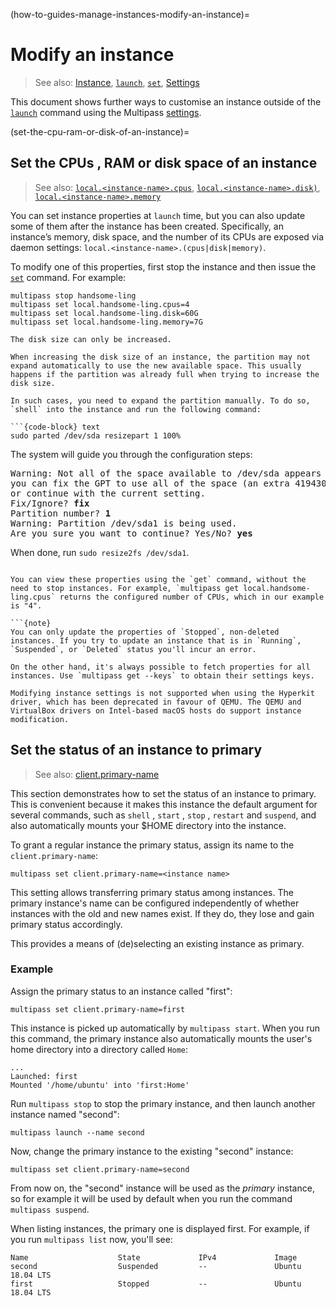 (how-to-guides-manage-instances-modify-an-instance)=
# Modify an instance

> See also: [Instance](explanation-instance), [`launch`](reference-command-line-interface-launch), [`set`](reference-command-line-interface-set), [Settings](reference-settings-index)

This document shows further ways to customise an instance outside of the [`launch`](reference-command-line-interface-launch) command using the Multipass [settings](reference-settings-index).

(set-the-cpu-ram-or-disk-of-an-instance)=
## Set the CPUs , RAM or disk space of an instance

> See also:  [`local.<instance-name>.cpus`](reference-settings-local-instance-name-cpus), [`local.<instance-name>.disk)`](reference-settings-local-instance-name-disk), [`local.<instance-name>.memory`](reference-settings-local-instance-name-memory)

You can set instance properties at `launch` time, but you can also update some of them after the instance has been created. Specifically, an instance’s memory, disk space, and the number of its CPUs are exposed via daemon settings: `local.<instance-name>.(cpus|disk|memory)`.

To modify one of this properties, first stop the instance and then issue the [`set`](reference-command-line-interface-set) command. For example:

```{code-block} text
multipass stop handsome-ling
multipass set local.handsome-ling.cpus=4
multipass set local.handsome-ling.disk=60G
multipass set local.handsome-ling.memory=7G
```

```{note}
The disk size can only be increased.
```

```{caution}
When increasing the disk size of an instance, the partition may not expand automatically to use the new available space. This usually happens if the partition was already full when trying to increase the disk size.

In such cases, you need to expand the partition manually. To do so, `shell` into the instance and run the following command:

```{code-block} text
sudo parted /dev/sda resizepart 1 100%
```

The system will guide you through the configuration steps:

<pre>
Warning: Not all of the space available to /dev/sda appears to be used,
you can fix the GPT to use all of the space (an extra 4194304 blocks)
or continue with the current setting.
Fix/Ignore? <b>fix</b>
Partition number? <b>1</b>
Warning: Partition /dev/sda1 is being used.
Are you sure you want to continue? Yes/No? <b>yes</b>
</pre>

When done, run `sudo resize2fs /dev/sda1`.
```

You can view these properties using the `get` command, without the need to stop instances. For example, `multipass get local.handsome-ling.cpus` returns the configured number of CPUs, which in our example is "4".

```{note}
You can only update the properties of `Stopped`, non-deleted instances. If you try to update an instance that is in `Running`, `Suspended`, or `Deleted` status you'll incur an error.

On the other hand, it's always possible to fetch properties for all instances. Use `multipass get --keys` to obtain their settings keys.
```

```{note}
Modifying instance settings is not supported when using the Hyperkit driver, which has been deprecated in favour of QEMU. The QEMU and VirtualBox drivers on Intel-based macOS hosts do support instance modification.
```

## Set the status of an instance to primary

> See also:  [client.primary-name](reference-settings-client-primary-name)

This section demonstrates how to set the status of an instance to primary. This is convenient because it makes this instance the default argument for several commands, such as `shell` , `start` , `stop` , `restart` and `suspend`, and also automatically mounts your $HOME directory into the instance.

To grant a regular instance the primary status, assign its name to the `client.primary-name`:

```{code-block} text
multipass set client.primary-name=<instance name>
```

This setting allows transferring primary status among instances. The primary instance's name can be configured independently of whether instances with the old and new names exist. If they do, they lose and gain primary status accordingly.

This provides a means of (de)selecting an existing instance as primary.

### Example

Assign the primary status to an instance called "first":

```{code-block} text
multipass set client.primary-name=first
```

This instance is picked up automatically by `multipass start`. When you run this command, the primary instance also automatically mounts the user's home directory into a directory called `Home`:

```{code-block} text
...
Launched: first
Mounted '/home/ubuntu' into 'first:Home'
```

Run `multipass stop` to stop the primary instance, and then launch another instance named "second":

```{code-block} text
multipass launch --name second
```

Now, change the primary instance to the existing "second" instance:

```{code-block} text
multipass set client.primary-name=second
```

From now on, the "second" instance will be used as the *primary* instance, so for example it will be used by default when you run the command `multipass suspend`.

When listing instances, the primary one is displayed first. For example, if you run `multipass list` now, you'll see:

```{code-block} text
Name                    State             IPv4             Image
second                  Suspended         --               Ubuntu 18.04 LTS
first                   Stopped           --               Ubuntu 18.04 LTS
```
